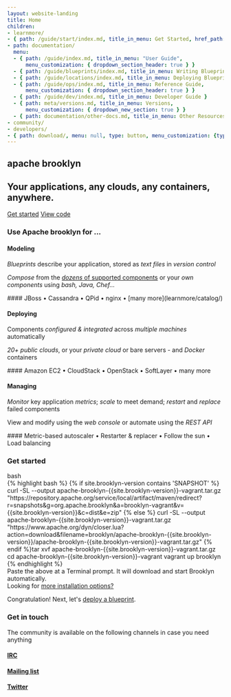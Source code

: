 ```yaml
---
layout: website-landing
title: Home
children:
- learnmore/
- { path: /guide/start/index.md, title_in_menu: Get Started, href_path: /guide/start/index.md}
- path: documentation/
  menu:
  - { path: /guide/index.md, title_in_menu: "User Guide", 
      menu_customization: { dropdown_section_header: true } }
  - { path: /guide/blueprints/index.md, title_in_menu: Writing Blueprints, href_path: /guide/blueprints/creating-yaml.md }
  - { path: /guide/locations/index.md, title_in_menu: Deploying Blueprints }
  - { path: /guide/ops/index.md, title_in_menu: Reference Guide,
      menu_customization: { dropdown_section_header: true } }
  - { path: /guide/dev/index.md, title_in_menu: Developer Guide }
  - { path: meta/versions.md, title_in_menu: Versions,
      menu_customization: { dropdown_new_section: true } }
  - { path: documentation/other-docs.md, title_in_menu: Other Resources }
- community/
- developers/
- { path: download/, menu: null, type: button, menu_customization: {type: button} }
---
```


<section class="text-center hero" markdown="1">

# <span class="text-apache">apache</span> <span class="text-brooklyn">brooklyn</span>

## Your applications, any clouds, any containers, anywhere.
 
<a href="#get-started" class="btn btn-primary btn-lg">Get started</a>
<a href="https://github.com/apache/brooklyn" class="btn btn-link btn-lg"><i class="fa fa-fw fa-github"></i> View code</a>

</section>

<section class="container about">
<h3 class="text-center">Use Apache brooklyn for &hellip;</h3>
<div class="row">

<div class="col-md-4" markdown="1">
<p>
<span class="fa-stack fa-2x">
<i class="fa fa-circle-thin fa-stack-2x "></i>
<i class="fa fa-archive fa-stack-1x modeling"></i>
</span>
</p>

#### Modeling

*Blueprints* describe your application, stored as *text files* in *version control*

*Compose* from the [*dozens* of supported components](learnmore/catalog/) or your *own components* using *bash, Java, Chef...*

<div class="text-muted" markdown="1">
#### JBoss &bull; Cassandra &bull; QPid &bull; nginx &bull; [many more](learnmore/catalog/)
</div>
</div>

<div class="col-md-4" markdown="1">
<p>
<span class="fa-stack fa-2x">
<i class="fa fa-circle-thin fa-stack-2x "></i>
<i class="fa fa-rocket fa-stack-1x deploying"></i>
</span>
</p>

#### Deploying

Components *configured &amp; integrated* across *multiple machines* automatically

*20+ public clouds*, or your *private cloud* or bare servers - and *Docker* containers

<div class="text-muted" markdown="1">
#### Amazon EC2 &bull; CloudStack &bull; OpenStack &bull; SoftLayer &bull; many more
</div>
</div>

<div class="col-md-4" markdown="1">
<p>
<span class="fa-stack fa-2x">
<i class="fa fa-circle-thin fa-stack-2x "></i>
<i class="fa fa-cog fa-stack-1x managing"></i>
</span>
</p>

#### Managing

*Monitor* key application *metrics*; *scale* to meet demand; *restart* and *replace* failed components

View and modify using the *web console* or automate using the *REST API*

<div class="text-muted" markdown="1">
#### Metric-based autoscaler &bull; Restarter &amp; replacer &bull; Follow the sun &bull; Load balancing 
</div>

</div>
</div>
</section>


<section class="jumbotron get-started" id="get-started">
  <div class="container">
    <div class="row">
      <div class="col-md-12">
        <h3 class="text-center">Get started</h3>
        <div class="shell">
          <div class="shell-toolbar">
            <i class="red"></i>
            <i class="yellow"></i>
            <i class="green"></i>
            <span>bash</span>
          </div>
{% highlight bash %}
{% if site.brooklyn-version contains 'SNAPSHOT' %}
curl -SL --output apache-brooklyn-{{site.brooklyn-version}}-vagrant.tar.gz "https://repository.apache.org/service/local/artifact/maven/redirect?r=snapshots&g=org.apache.brooklyn&a=brooklyn-vagrant&v={{site.brooklyn-version}}&c=dist&e=zip"
{% else %}
curl -SL --output apache-brooklyn-{{site.brooklyn-version}}-vagrant.tar.gz "https://www.apache.org/dyn/closer.lua?action=download&filename=brooklyn/apache-brooklyn-{{site.brooklyn-version}}/apache-brooklyn-{{site.brooklyn-version}}-vagrant.tar.gz"
{% endif %}tar xvf apache-brooklyn-{{site.brooklyn-version}}-vagrant.tar.gz
cd apache-brooklyn-{{site.brooklyn-version}}-vagrant
vagrant up brooklyn
{% endhighlight %}
        </div>
        <div class="text-muted row">
          <div class="col-md-9">Paste the above at a Terminal prompt. It will download and start Brooklyn automatically.</div>
          <div class="col-md-3 text-rigth">Looking for <a href="{{ site.path.guide }}/start/running.html">more installation options?</a></div>
        </div>
        <p>Congratulation! Next, let's <a href="{{ site.path.guide }}/start/blueprints.html">deploy a blueprint</a>.</p>
      </div>
    </div>
  </div>
</section>

<section class="container text-center social">
    <div class="row">
        <div class="col-md-12">
            <h3 class="text-center">Get in touch</h3>
            <p>The community is available on the following channels in case you need anything</p>
        </div>
        <div class="col-sm-4">
            <a href="http://webchat.freenode.net/?channels=brooklyncentral"
               data-toggle="tooltip" data-placement="bottom" title="IRC: freenode #brooklyncentral">
                <p>
                    <span class="fa-stack fa-2x">
                        <i class="fa fa-circle-thin fa-stack-2x"></i>
                        <i class="fa fa-slack fa-stack-1x"></i>
                    </span>
                </p>
                <h4 id="deploy">IRC</h4>
            </a>
        </div>
        <div class="col-sm-4">
            <a href="https://lists.apache.org/list.html?dev@brooklyn.apache.org"
               data-toggle="tooltip" data-placement="bottom" title="Mailing list: dev@brooklyn.apache.org">
                <p>
                    <span class="fa-stack fa-2x">
                        <i class="fa fa-circle-thin fa-stack-2x"></i>
                        <i class="fa fa-envelope-o fa-stack-1x"></i>
                    </span>
                </p>
                <h4 id="deploy">Mailing list</h4>
            </a>
        </div>
        <div class="col-sm-4">
            <a href="https://twitter.com/#!/search?q=brooklyncentral"
               data-toggle="tooltip" data-placement="bottom" title="Twitter: @brooklyncentral"/>
                <p>
                    <span class="fa-stack fa-2x">
                        <i class="fa fa-circle-thin fa-stack-2x"></i>
                        <i class="fa fa-twitter fa-stack-1x"></i>
                    </span>
                </p>
                <h4 id="deploy">Twitter</h4>
            </a>
        </div>
    </div>
</section>
